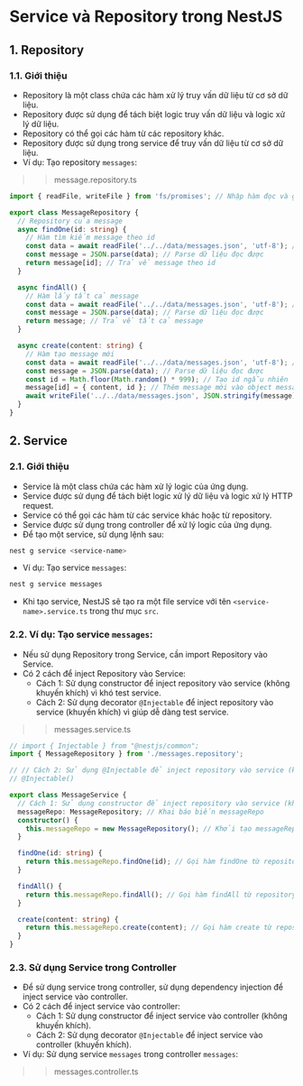 # Service và Repository trong NestJS
## 1. Repository
### 1.1. Giới thiệu
- Repository là một class chứa các hàm xử lý truy vấn dữ liệu từ cơ sở dữ liệu.
- Repository được sử dụng để tách biệt logic truy vấn dữ liệu và logic xử lý dữ liệu.
- Repository có thể gọi các hàm từ các repository khác.
- Repository được sử dụng trong service để truy vấn dữ liệu từ cơ sở dữ liệu.
- Ví dụ: Tạo repository `messages`:
>>message.repository.ts
```typescript
import { readFile, writeFile } from 'fs/promises'; // Nhập hàm đọc và ghi file

export class MessageRepository {
  // Repository của message
  async findOne(id: string) {
    // Hàm tìm kiếm message theo id
    const data = await readFile('../../data/messages.json', 'utf-8'); // Đọc file messages.json
    const message = JSON.parse(data); // Parse dữ liệu đọc được
    return message[id]; // Trả về message theo id
  }

  async findAll() {
    // Hàm lấy tất cả message
    const data = await readFile('../../data/messages.json', 'utf-8'); // Đọc file messages.json
    const message = JSON.parse(data); // Parse dữ liệu đọc được
    return message; // Trả về tất cả message
  }

  async create(content: string) {
    // Hàm tạo message mới
    const data = await readFile('../../data/messages.json', 'utf-8'); // Đọc file messages.json
    const message = JSON.parse(data); // Parse dữ liệu đọc được
    const id = Math.floor(Math.random() * 999); // Tạo id ngẫu nhiên
    message[id] = { content, id }; // Thêm message mới vào object message
    await writeFile('../../data/messages.json', JSON.stringify(message)); // Ghi lại file messages.json
  }
}
```

## 2. Service
### 2.1. Giới thiệu
- Service là một class chứa các hàm xử lý logic của ứng dụng.
- Service được sử dụng để tách biệt logic xử lý dữ liệu và logic xử lý HTTP request.
- Service có thể gọi các hàm từ các service khác hoặc từ repository.
- Service được sử dụng trong controller để xử lý logic của ứng dụng.
- Để tạo một service, sử dụng lệnh sau:
```bash
nest g service <service-name>
```
- Ví dụ: Tạo service `messages`:
```bash
nest g service messages
```
- Khi tạo service, NestJS sẽ tạo ra một file service với tên `<service-name>.service.ts` trong thư mục `src`.

### 2.2. Ví dụ: Tạo service `messages`:
- Nếu sử dụng Repository trong Service, cần import Repository vào Service.
- Có 2 cách để inject Repository vào Service:
    + Cách 1: Sử dụng constructor để inject repository vào service (không khuyến khích) vì khó test service.
    + Cách 2: Sử dụng decorator `@Injectable` để inject repository vào service (khuyến khích) vì giúp dễ dàng test service.
>>messages.service.ts
```typescript
// import { Injectable } from "@nestjs/common";
import { MessageRepository } from './messages.repository';

// // Cách 2: Sử dụng @Injectable để inject repository vào service (khuyến khích)
// @Injectable()

export class MessageService {
  // Cách 1: Sử dụng constructor để inject repository vào service (không khuyến khích)
  messageRepo: MessageRepository; // Khai báo biến messageRepo
  constructor() {
    this.messageRepo = new MessageRepository(); // Khởi tạo messageRepo
  }

  findOne(id: string) {
    return this.messageRepo.findOne(id); // Gọi hàm findOne từ repository
  }

  findAll() {
    return this.messageRepo.findAll(); // Gọi hàm findAll từ repository
  }

  create(content: string) {
    return this.messageRepo.create(content); // Gọi hàm create từ repository
  }
}
```

### 2.3. Sử dụng Service trong Controller
- Để sử dụng service trong controller, sử dụng dependency injection để inject service vào controller.
- Có 2 cách để inject service vào controller:
    + Cách 1: Sử dụng constructor để inject service vào controller (không khuyến khích).
    + Cách 2: Sử dụng decorator `@Injectable` để inject service vào controller (khuyến khích).
- Ví dụ: Sử dụng service `messages` trong controller `messages`:
>>messages.controller.ts
```typescript